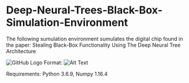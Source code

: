 # Deep-Neural-Trees-Black-Box-Simulation-Environment

The following sumulation environment sumulates the digital chip found in the paper:
Stealing Black-Box Functionality Using The Deep Neural Tree Architecture

![GitHub Logo](/images/logo.png)
Format: ![Alt Text](url)

Requirements:
Python 3.6.9,
Numpy  1.16.4

